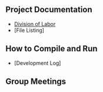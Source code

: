 ## Project Documentation

- [Division of Labor](Doc/division-of-labor.pdf)
- [File Listing]

## How to Compile and Run

- [Development Log]

## Group Meetings
